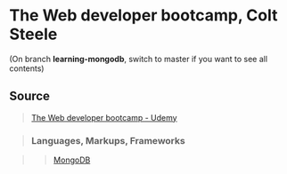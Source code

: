 # The Web developer bootcamp, Colt Steele

(On branch **learning-mongodb**, switch to master if you want to see all contents)

## Source

>[The Web developer bootcamp - Udemy](https://www.udemy.com/the-web-developer-bootcamp/)

>### Languages, Markups, Frameworks

>>[MongoDB](../subjects/mongodb.md)
